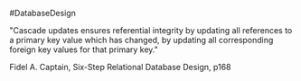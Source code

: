#DatabaseDesign 

"Cascade updates ensures referential integrity by updating all references to a primary key value which has changed, by updating all corresponding foreign key values for that primary key."

Fidel A. Captain, Six-Step Relational Database Design, p168